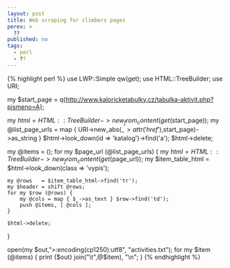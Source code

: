 ```yaml
---
layout: post
title: Web scraping for climbers pages
perex: >
  ??
published: no
tags:
  - perl
  - ??
---
```


{% highlight perl %}
use LWP::Simple qw(get);
use HTML::TreeBuilder;
use URI;

my $start_page
  = q{http://www.kaloricketabulky.cz/tabulka-aktivit.php?pismeno=A};

my $html = HTML::TreeBuilder->new_from_content(get($start_page));
my @list_page_urls
  = map { URI->new_abs($_->attr('href'),$start_page)->as_string }
        $html->look_down(id => 'katalog')->find('a');
$html->delete;

my @items = ();
for my $page_url (@list_page_urls) {
    my $html = HTML::TreeBuilder->new_from_content(get($page_url));
    my $item_table_html = $html->look_down(class => 'vypis');

    my @rows   = $item_table_html->find('tr');
    my $header = shift @rows;
    for my $row (@rows) {
        my @cols = map { $_->as_text } $row->find('td');
        push @items, [ @cols ];
    }

    $html->delete;
}

open(my $out,">:encoding(cp1250):utf8", "activities.txt");
for my $item (@items) {
     print {$out} join("\t",@$item), "\n";
}
{% endhighlight %}
